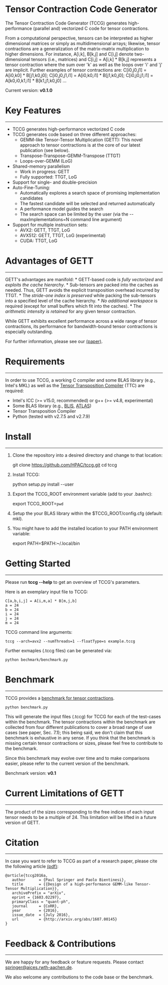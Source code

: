 # Tensor Contraction Code Generator #

The Tensor Contraction Code Generator (TCCG) generates high-performance (parallel and) vectorized C code for tensor contractions.

From a computational perspective, tensors
can be interpreted as higher dimensional matrices or simply as
multidimensional arrays; likewise, tensor contractions
are a generalization of the matrix-matrix multiplication to higher
dimensions. For instance, A[i,k], B[k,j] and C[i,j] denote two-dimensional
tensors (i.e., matrices) and C[i,j] = A[i,k] * B[k,j] represents a tensor
contraction where the sum over 'k' as well as the loops over 'i' and 'j' are
implicit. Further examples of tensor contractions are: C[i0,j0,j1] = A[i0,k0] * B[j1,k0,j0];
C[i0,j0,j1,i1] = A[i0,k0,i1] * B[j1,k0,j0]; C[i0,j0,j1,i1] = A[k0,i0,k1,i1] * B[k1,j1,k0,j0] ...

Current version: **v0.1.0**

# Key Features
--------------

* TCCG generates high-performance vectorized C code
* TCCG generates code based on three different approaches:
    * GEMM-like Tensor-Tensor Multiplication (GETT): This novel approach to tensor contractions is at the core of our latest publication (see below).
    * Transpose-Transpose-GEMM-Transpose (TTGT)
    * Loops-over-GEMM (LoG)
* Shared-memory parallelism
    * Work in progress: GETT
    * Fully supported: TTGT, LoG
* Support for single- and double-precision
* Auto-Fine-Tuning:
    * Automatically explores a search space of promising implementation candidates
    * The fastest candidate will be selected and returned automatically
    * A performance model guides the search
    * The search space can be limited by the user (via the --maxImplementations=N command line argument)
* Support for multiple instruction sets:
    * AVX2: GETT, TTGT, LoG
    * AVX512: GETT, TTGT, LoG (experimental)
    * CUDA: TTGT, LoG

# Advantages of GETT
---------
GETT's advantages are manifold:
    * GETT-based code is *fully vectorized* and *exploits the cache hierarchy*.
        * Sub-tensors are packed into the caches as needed. Thus, GETT avoids the explicit transposition overhead incurred by TTGT.
    * The *stride-one index is preserved* while packing the sub-tensors into a specified level of the cache hierarchy.
    * *No additional workspace* is required (except for small buffers which fit into the caches).
    * The *arithmetic intensity is retained* for any given tensor contraction.

While GETT exhibits excellent performance across a wide range of tensor contractions, its performance for bandwidth-bound tensor contractions is especially outstanding.

For further information, please see our [(paper)](https://arxiv.org/abs/1607.00145).

# Requirements
--------------

In order to use TCCG, a working C compiler and some BLAS library (e.g., Intel's MKL) as well as the [Tensor Transposition Compiler](https://github.com/HPAC/TTC) (TTC) are required:

* Intel's ICC (>= v15.0, recommended) or g++ (>= v4.8, experimental) 
* Some BLAS library (e.g., [BLIS](https://github.com/flame/blis), [ATLAS](http://math-atlas.sourceforge.net/))
* Tensor Transposition Compiler
* Python (tested with v2.7.5 and v2.7.9)


# Install
---------

1. Clone the repository into a desired directory and change to that location:

    git clone https://github.com/HPAC/tccg.git
    cd tccg

2. Install TCCG:

    python setup.py install --user

3. Export the TCCG_ROOT environment variable (add to your .bashrc):

    export TCCG_ROOT=`pwd`

4. Setup the your BLAS library within the $TCCG_ROOT/config.cfg (default: mkl).

5. You might have to add the installed location to your PATH environment variable:
   
    export PATH=$PATH:~/.local/bin


# Getting Started
-----------------

Please run **tccg --help** to get an overview of TCCG's parameters.

Here is an exemplary input file to TCCG:

    C[a,b,i,j] = A[i,m,a] * B[m,j,b]
    a = 24
    b = 24
    i = 24
    j = 24
    m = 24

TCCG command line arguments: 

    tccg --arch=avx2 --numThreads=1 --floatType=s example.tccg

Further exmaples (.tccg files) can be generated via:

    python bechmark/benchmark.py

# Benchmark
-----------

TCCG provides a [benchmark for tensor contractions](https://github.com/HPAC/tccg/blob/master/benchmark/).

    python benchmark.py

This will generate the input files (.tccg) for TCCG for each of the test-cases within the benchmark.
The tensor contractions within the benchmark are collected from four different publications to cover a broad range of use cases (see paper, Sec. 7.1); this being said, we don't claim that this benchmark is exhaustive in any sense.
If you think that the benchmark is missing certain tensor contractions or sizes, please feel free to contribute to the benchmark.

Since this benchmark may evolve over time and to make comparisons easier, please refer to the current version of the benchmark.

Benchmark version: **v0.1**

# Current Limitations of GETT
--------------
The product of the sizes corresponding to the free indices of each input tensor needs to be a
multiple of 24. This limitation will be lifted in a future version of GETT.

# Citation
-----------
In case you want to refer to TCCG as part of a research paper, please cite the following
article [(pdf)](https://arxiv.org/abs/1607.00145):
```
@article{tccg2016a,
   author      = {Paul Springer and Paolo Bientinesi},
   title       = {{Design of a high-performance GEMM-like Tensor-Tensor Multiplication}},
   archivePrefix = "arXiv",
   eprint = {1603.02297},
   primaryClass = "quant-ph",
   journal     = {CoRR},
   year        = {2016},
   issue_date  = {July 2016},
   url         = {http://arxiv.org/abs/1607.00145}
}
``` 


# Feedback & Contributions
-----------
We are happy for any feedback or feature requests. Please contact springer@aices.rwth-aachen.de.

We also welcome any contributions to the code base or the benchmark.

